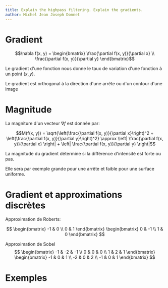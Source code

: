 ```yaml
---
title: Explain the highpass filtering. Explain the gradients.
author: Michel Jean Joseph Donnet
---
```


# Gradient

$$\nabla f(x, y) = \begin{bmatrix} \frac{\partial f(x, y)}{\partial x} \\ \frac{\partial f(x, y)}{\partial y} \end{bmatrix}$$

Le gradient d'une fonction nous donne le taux de variation d'une fonction à un point $(x, y)$.

Le gradient est orthogonal à la direction d'une arrête ou d'un contour d'une image

# Magnitude

La magniture d'un vecteur $\nabla f$ est donnée par:

$$M(f(x, y)) = \sqrt{\left(\frac{\partial f(x, y)}{\partial x}\right)^2 + \left(\frac{\partial f(x, y)}{\partial y}\right)^2} \approx \left| \frac{\partial f(x, y)}{\partial x} \right| + \left| \frac{\partial f(x, y)}{\partial y} \right|$$

La magnitude du gradient détermine si la différence d'intensité est forte ou pas.

Elle sera par exemple grande pour une arrête et faible pour une surface uniforme.

# Gradient et approximations discrètes

Approximation de Roberts:

$$
\begin{bmatrix}
-1 & 0 \\
0 & 1
\end{bmatrix}
\begin{bmatrix}
0 & -1 \\
1 & 0
\end{bmatrix}
$$

Approximation de Sobel
$$
\begin{bmatrix}
-1 & -2 & -1 \\
0 & 0 & 0 \\
1 & 2 & 1
\end{bmatrix}
\begin{bmatrix}
-1 & 0 & 1 \\
-2 & 0 & 2 \\
-1 & 0 & 1
\end{bmatrix}
$$

# Exemples


